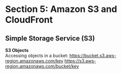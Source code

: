 # Section 5: Amazon S3 and CloudFront

## Simple Storage Service (S3)
__S3 Objects__  
Accessing objects in a bucket:
https://bucket.s3.aws-region.amazonaws.com/key
https://s3.aws-region.amazonaws.com/bucket/key
